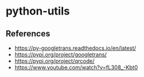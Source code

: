 # python-utils

## References
- https://py-googletrans.readthedocs.io/en/latest/
- https://pypi.org/project/googletrans/
- https://pypi.org/project/qrcode/
- https://www.youtube.com/watch?v=fL308_-Kbt0

